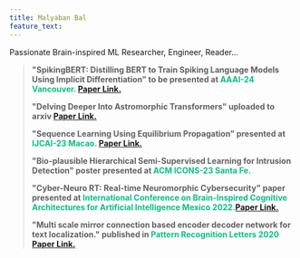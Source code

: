 ```yaml
---
title: Malyaban Bal
feature_text: 
---
```

Passionate Brain-inspired ML Researcher, Engineer, Reader...

<blockquote>
  <p><span>"SpikingBERT: Distilling BERT to Train Spiking Language Models Using Implicit Differentiation" to be presented at</span><span style="color:#05bf85;"> AAAI-24 Vancouver.</span> <a href="https://arxiv.org/pdf/2308.10873.pdf">Paper Link.</a></p>
    <p><span>"Delving Deeper Into Astromorphic Transformers" uploaded to arxiv</span> <a href="https://arxiv.org/pdf/2312.10925.pdf">Paper Link.</a></p>
  <p><span>"Sequence Learning Using Equilibrium Propagation" presented at</span><span style="color:#05bf85;"> IJCAI-23 Macao.</span> <a href="https://www.ijcai.org/proceedings/2023/0329.pdf">Paper Link.</a></p>
    <p><span>"Bio-plausible Hierarchical Semi-Supervised Learning for Intrusion Detection" poster presented at</span><span style="color:#05bf85;"> ACM ICONS-23 Santa Fe.</span></p>
  <p><span>"Cyber-Neuro RT: Real-time Neuromorphic Cybersecurity" paper presented at</span><span style="color:#05bf85;"> International Conference on Brain-Inspired Cognitive Architectures for Artificial Intelligence Mexico 2022.</span><a href="https://pdf.sciencedirectassets.com/280203/1-s2.0-S1877050922X00161/1-s2.0-S1877050922017938/main.pdf?X-Amz-Security-Token=IQoJb3JpZ2luX2VjECIaCXVzLWVhc3QtMSJIMEYCIQDUIiP0xFc33%2Bfr6USAVgSLg3xeqItgYX1qmmJBtkzH6wIhALy8yutW3LVA13bRnMMqownRl0W84PzdteVZ%2FQ6HAKmnKrwFCKv%2F%2F%2F%2F%2F%2F%2F%2F%2F%2FwEQBRoMMDU5MDAzNTQ2ODY1IgwodFXcyjAkrnaTT%2B8qkAXAhXUu375r4h5OdiEp4QqKrxbaKI%2BKNltZJoYhW%2Fs4hM47mUvya3EXmE1XeEYZjFUvx9Q3w3KZXi7llPf8oVjiyqxu%2B%2BRLvq4SEsXYfl0H3i0IOZSeQTi4jDNne2LTOqCVkz9E86CSJzQg9bIZapL0GS3X1vlMmBJfIuYuHjg83xSD2wPh1WZmEkCmCgezmBQOdTfwW5iG3SFra5QMCr8vnN8WROX43qn8WlkdEjhfzX3cWLsPcfBwgfU1%2FuGTQgrQN4ASxaMAQY4mjKD8zEI%2BEsWjU3qjPE1Y6sN7ay8q4IawK5OqHlsSinZ4zUsahc6T78a0PDCtF2ZDD9FCF1Vv%2FNMuGoogI%2B1rwGhlH0rHNXssB%2Fl9ESU12iPgK1QY7Va8mA4hiPbOCHbFKBpPg2sqgsKqNREDermS%2Fgi1LEcLn%2FJ9mU8cJPG1b5MPaol1UiYt08n8EGYXdGWljd%2Fxzw8Acp5Te8CL2C4lyo8%2BOwKXeMfVqxR8wDkoNo17m5Oh6JR%2BbH9FDWMLgMVfxK8fLGNQtc7T%2BzeIXfPGE3ybtpoBbscGP%2B0oE83xOSNhZAWt2nL9Jkvbh6%2FaOLhO5bsRpAAQddOcPSFEpUrEpsZkl7LVIMOy8nYrn1cp3F3SqHRL5XiOjqrPAQ8lcY5%2BwqPJwKHja2bgTSW6%2F979VYW0XDa%2FiK9bCLQwa9J3dyi6jtHYRqCNUFK6xqtSyB4GFd8i3ZotftGFUBdLFgzOR%2BoPlZAEKBoPLFH3wMy2tgIz4eayqdyJrpMMouMes%2BleJEo8AZANGcDT6lq2BTPLnF5kOFMl%2FULANDJWNGesXG5Q6AXmHFG8ilXwC2I7L15GFG%2F4ikeaXkLrzJCB6WVGBoYHGuz1qDCru7GsBjqwAQtbGzfzR%2BTkvQoARti72Ol4kVl4CECy4zRdzJXVmnotSNnMcXvZ4o5XRJxHKHr1Gb1hTCAAFmcoGU0yNm089OwZb2JQQtXAei4OeSVadaf8CI72FWeNGrA5xW6eN2XZAaxFggGRP5huD1rbtiN%2BKrEqlyuKz7I1e%2Fy%2BIc6xzo1%2BcSt0q%2F%2BDEI3dB7fAvao4DRa%2FZVdCh82XNpxsQQGfZc35I173KTVbIq4JzTqqW0Wh&X-Amz-Algorithm=AWS4-HMAC-SHA256&X-Amz-Date=20231227T183159Z&X-Amz-SignedHeaders=host&X-Amz-Expires=300&X-Amz-Credential=ASIAQ3PHCVTY4FQQV6EE%2F20231227%2Fus-east-1%2Fs3%2Faws4_request&X-Amz-Signature=b28de2f67145c13932389f76914117d34d0f0aed9360c2a5fa085969d81fa300&hash=776ea523d29596629dac77833ccc297dbc6567892f4f5b5229af046bec894551&host=68042c943591013ac2b2430a89b270f6af2c76d8dfd086a07176afe7c76c2c61&pii=S1877050922017938&tid=spdf-53fc83b9-0e29-4be6-8282-e5fc59bf4e24&sid=af66dd937caf2346fc6ad3c47b7859fd761cgxrqb&type=client&tsoh=d3d3LnNjaWVuY2VkaXJlY3QuY29t&ua=0f01585c0257025300&rr=83c3a4c2fc286efe&cc=in">Paper Link.</a></p>
   <p><span>"Multi scale mirror connection based encoder decoder network for text localization." published in</span><span style="color:#05bf85;"> Pattern Recognition Letters 2020</span> <a href="https://www.sciencedirect.com/science/article/abs/pii/S0167865520301227">Paper Link.</a></p>
</blockquote>
<style>
blockquote {
  text-align: left;
  font-weight: bold;
}
blockquote footer {
  font-size: .8rem;
}
</style>

<script>
const blockquote = document.querySelector("blockquote")
const bolden = (keyString, string) =>
  string.replace(new RegExp(keyString, 'g'), '<strong>'+keyString+'</strong>')

blockquote.innerHTML = bolden("Mr. Sullivan", blockquote.innerHTML)
</script>

